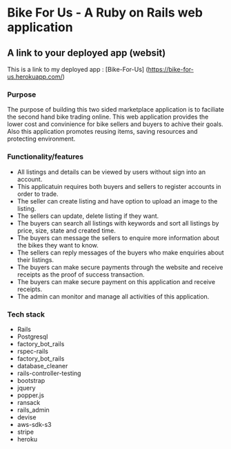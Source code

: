 # Bike For Us - A Ruby on Rails web application

## A link to your deployed app (websit)
This is a link to my deployed app : [Bike-For-Us] (https://bike-for-us.herokuapp.com/)

### Purpose
The purpose of building this two sided marketplace application is to faciliate the second hand bike trading online. This web application provides the lower cost and convinience for bike sellers and buyers to achive their goals. Also this application promotes reusing items, saving resources and protecting environment.

### Functionality/features
* All listings and details can be viewed by users without sign into an account.
* This applicatuin requires both buyers and sellers to register accounts in order to trade.
* The seller can create listing and have option to upload an image to the listing.
* The sellers can update, delete listing if they want.
* The buyers can search all listings with keywords and sort all listings by price, size, state and created time.
* The buyers can message the sellers to enquire more information about the bikes they want to know.
* The sellers can reply messages of the buyers who make enquiries about their listings.
* The buyers can make secure payments through the website and receive receipts as the proof of success transaction.
* The buyers can make secure payment on this application and receive receipts.
* The admin can monitor and manage all activities of this application.

### Tech stack
* Rails
* Postgresql
* factory_bot_rails
* rspec-rails
* factory_bot_rails
* database_cleaner
* rails-controller-testing
* bootstrap
* jquery
* popper.js
* ransack
* rails_admin
* devise
* aws-sdk-s3
* stripe
* heroku
